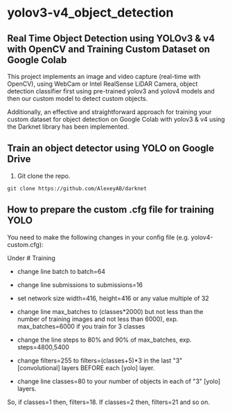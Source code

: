 # yolov3-v4_object_detection

## Real Time Object Detection using YOLOv3 & v4 with OpenCV and Training Custom Dataset on Google Colab 
This project implements an image and video capture (real-time with OpenCV), using WebCam or Intel RealSense LiDAR Camera, object detection classifier first using pre-trained yolov3 and yolov4 models and then our custom model to detect custom objects. 

Additionally, an effective and straightforward approach for training your custom dataset for object detection on Google Colab with yolov3 & v4 using the Darknet library has been implemented. 


## Train an object detector using YOLO on Google Drive 

1. Git clone the repo. 
```
git clone https://github.com/AlexeyAB/darknet

```

## How to prepare the custom .cfg file for training YOLO
You need to make the following changes in your config file (e.g. yolov4-custom.cfg):

Under # Training 
- change line batch to batch=64
- change line submissions to submissions=16 
- set network size width=416, height=416 or any value multiple of 32

- change line max_batches to (classes*2000) but not less than the number of training images and not less than 6000), exp. max_batches=6000 if you train for 3 classes
- change the line steps to 80% and 90% of max_batches, exp. steps=4800,5400

- change filters=255 to filters=(classes+5)*3 in the last "3" [convolutional] layers BEFORE each [yolo] layer. 
- change line classes=80 to your number of objects in each of "3" [yolo] layers.  

So, if classes=1 then, filters=18. If classes=2 then, filters=21 and so on.




